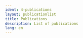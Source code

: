 ```yaml
---
ident: 4-publications
layout: publicationlist
title: Publications
description: List of publications
lang: en
---
```

